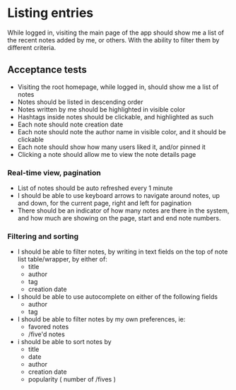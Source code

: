 # Listing entries

While logged in, visiting the main page of the app should show me a list of the recent notes added by me, or others. With the ability to filter them by different criteria.

## Acceptance tests

- Visiting the root homepage, while logged in, should show me a list of notes
- Notes should be listed in descending order
- Notes written by me should be highlighted in visible color
- Hashtags inside notes should be clickable, and highlighted as such
- Each note should note creation date
- Each note should note the author name in visible color, and it should be clickable
- Each note should show how many users liked it, and/or pinned it
- Clicking a note should allow me to view the note details page

### Real-time view, pagination
- List of notes should be auto refreshed every 1 minute
- I should be able to use keyboard arrows to navigate around notes, up and down, for the current page, right and left for pagination
- There should be an indicator of how many notes are there in the system, and how much are showing on the page, start and end note numbers.

### Filtering and sorting
- I should be able to filter notes, by writing in text fields on the top of note list table/wrapper, by either of:
    + title
    + author
    + tag
    + creation date
- I should be able to use autocomplete on either of the following fields
    + author
    + tag
- I should be able to filter notes by my own preferences, ie:
    + favored notes
    + /five'd notes
- i should be able to sort notes by
    + title
    + date
    + author
    + creation date
    + popularity ( number of /fives )
